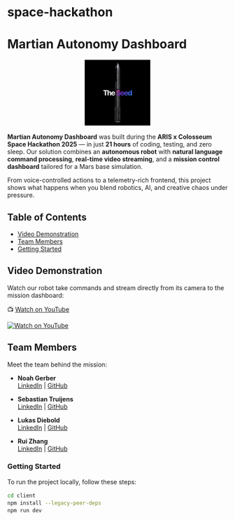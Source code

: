 # space-hackathon

# Martian Autonomy Dashboard

<p align="center">
  <img src="https://raw.githubusercontent.com/heitzlki/space-hackathon/refs/heads/main/docs/logo.jpeg" alt="Martian Autonomy Dashboard Logo" height="150px">
</p>

**Martian Autonomy Dashboard** was built during the **ARIS x Colosseum Space Hackathon 2025** — in just **21 hours** of coding, testing, and zero sleep. Our solution combines an **autonomous robot** with **natural language command processing**, **real-time video streaming**, and a **mission control dashboard** tailored for a Mars base simulation.

From voice-controlled actions to a telemetry-rich frontend, this project shows what happens when you blend robotics, AI, and creative chaos under pressure.

## Table of Contents

- [Video Demonstration](#video-demonstration)
- [Team Members](#team-members)
- [Getting Started](#getting-started)

## Video Demonstration

Watch our robot take commands and stream directly from its camera to the mission dashboard:

📺 [Watch on YouTube](https://youtu.be/Zs3IF_sNMGA)

[![Watch on YouTube](http://img.youtube.com/vi/your-video-link/0.jpg)](https://youtu.be/Zs3IF_sNMGA 'Martian Autonomy Dashboard Demo')

## Team Members

Meet the team behind the mission:

- **Noah Gerber**  
  [LinkedIn](https://www.linkedin.com/in/noah-gerber-a62442229/) | [GitHub](https://github.com/gerbernoah)

- **Sebastian Truijens**  
  [LinkedIn](https://www.linkedin.com/in/sebastian-truijens/) | [GitHub](https://github.com/trusebass)

- **Lukas Diebold**  
  [LinkedIn](https://www.linkedin.com/in/lukas-diebold/) | [GitHub](https://github.com/lukasdiebold)

- **Rui Zhang**  
  [LinkedIn](https://www.linkedin.com/in/rui-zhang-978822290/) | [GitHub](https://github.com/TotallyInformatik)

### Getting Started

To run the project locally, follow these steps:

```bash
cd client
npm install --legacy-peer-deps
npm run dev
```
